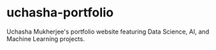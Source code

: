 # uchasha-portfolio
Uchasha Mukherjee's portfolio website featuring Data Science, AI, and Machine Learning projects.
